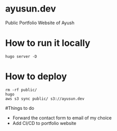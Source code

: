 # ayusun.dev
Public Portfolio Website of Ayush

# How to run it locally
```
hugo server -D
```

# How to deploy
```
rm -rf public/
hugo
aws s3 sync public/ s3://ayusun.dev
```

#Things to do
* Forward the contact form to email of my choice
* Add CI/CD to portfolio website
